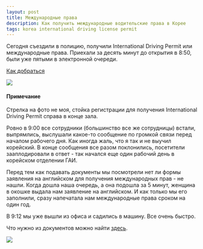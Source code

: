 ```yaml
---
layout: post
title: Международные права
description: Как получить международные водительские права в Корее
tags: korea international driving license permit
---
```


Сегодня съездили в полицию, получили International Driving Permit или международные права.
Приехали за десять минут до открытия в 8:50, были уже пятыми в электронной очереди.

[Как добраться](http://map.naver.com/?menu=location&mapMode=0&lat=37.2891203&lng=127.1088268&dlevel=13&vrpanotype=3&vrpanoid=8R%2BkPAN%2F5c2EgOvMUoq0uA%3D%3D&vrpanopan=-39.72&vrpanotilt=-5.38&vrpanofov=120&vrpanolat=37.28912&vrpanolng=127.108827&street=on&vrpanosky=on&vrpanopoi=off&rpanel=n-f&enc=b64)

<img src="http://i.imgur.com/lR6i8Nyl.jpg" class="img-responsive img-thumbnail">

<div class="callout"><h4>Примечание</h4> Стрелка на фото не моя, стойка регистрации для получения 
International Driving Permit справа в конце зала.</div>


Ровно в 9:00 все сотрудники (большинство все же сотрудницы) встали, выпрямлись, выслушали
какое-то сообщение по громкой связи перед началом рабочего дня. Как иногда жаль, что я так и не выучил
корейский. В конце сообщения все разом поклонились, посетители зааплодировали в ответ - так
начался еще один рабочий день в корейском отделении ГАИ.

Перед тем как подавать документы мы посмотрели нет ли формы заявления на английском для
получения международных прав - не нашли. Когда дошла наша очередь, а она подошла за 5 минут,
женщина в окошке выдала нам заявление на английском. И как только мы его заполнили, сразу
напечатала нам международные права сроком на один год.

В 9:12 мы уже вышли из офиса и садились в машину. Все очень быстро.

Что нужно из документов можно найти [здесь](http://dl.koroad.or.kr/license/en/sub/interLic.jsp).

<img src="http://i.imgur.com/ybhv0ikl.jpg" class="img-responsive img-thumbnail">